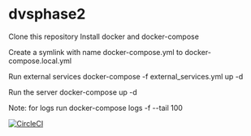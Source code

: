 # dvsphase2

Clone this repository
Install docker and docker-compose

Create a symlink with name docker-compose.yml to docker-compose.local.yml

Run external services docker-compose -f external_services.yml up -d

Run the server docker-compose up -d


Note: for logs run docker-compose logs -f --tail 100


[![CircleCI](https://circleci.com/gh/naxadeve/dvsphase2/tree/master.svg?style=svg)](https://circleci.com/gh/naxadeve/dvsphase2/tree/master)
